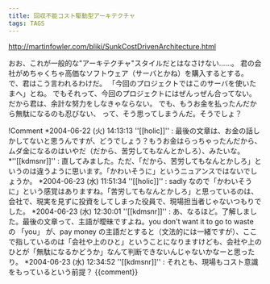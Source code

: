 ```yaml
---
title: 回収不能コスト駆動型アーキテクチャ
tags: TAGS
---
```


http://martinfowler.com/bliki/SunkCostDrivenArchitecture.html

おお、これが一般的な"アーキテクチャ"スタイルだとはなさけない……。
君の会社がめちゃくちゃ高価なソフトウェア（サーバとかね）を購入するとする。
で、君はこう言われるわけだ。
「今回のプロジェクトではこのサーバを使いたまへ」とね。
でもそれって、今回のプロジェクトにはぜんっぜん合ってない。
だから君は、余計な努力をしなきゃならない。
でも、もうお金を払ったんだから無駄になるのも忍びない、
って、そう思ってしまうんだ。そうでしょ？

!Comment
*2004-06-22 (火) 14:13:13 ''[[holic]]'' : 最後の文章は、お金の話しかしてないと思うんですが、どうでしょう？もうお金はらっちゃったんだから、ムダ金になるのはいやだ（だから、苦労してもなんとかしろ）、みたいな。
*''[[kdmsnr]]'' : 直してみました。ただ、「だから、苦労してもなんとかしろ」というのは違うように思います。「かわいそうに」というニュアンスではないでしょうか。
*2004-06-23 (水) 11:51:34 ''[[holic]]'' : sadly なので「かわいそうに」という感覚はありますね。「苦労してもなんとかしろ」と思っているのは、会社で、現実を見ずに投資をしてしまった役員で、現場担当者じゃないつもりでした。
*2004-06-23 (水) 12:30:01 ''[[kdmsnr]]'' : あ、なるほど。了解しました。最後の文章って、主語が曖昧ですよね。you don't want it to go to waste の 「you」 が、pay money の主語だとすると（文法的には一緒ですが）、ここで指しているのは「会社や上のひと」ということになりますけども、会社や上のひとが「無駄になるかどうか」なんて判断できないんじゃないかなーと思ったり。
*2004-06-23 (水) 12:34:52 ''[[kdmsnr]]'' : それとも、現場もコスト意識をもっているという前提？
{{comment}}
